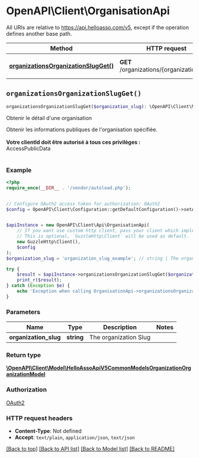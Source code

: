 # OpenAPI\Client\OrganisationApi

All URIs are relative to https://api.helloasso.com/v5, except if the operation defines another base path.

| Method | HTTP request | Description |
| ------------- | ------------- | ------------- |
| [**organizationsOrganizationSlugGet()**](OrganisationApi.md#organizationsOrganizationSlugGet) | **GET** /organizations/{organizationSlug} | Obtenir le détail d&#39;une organisation |


## `organizationsOrganizationSlugGet()`

```php
organizationsOrganizationSlugGet($organization_slug): \OpenAPI\Client\Model\HelloAssoApiV5CommonModelsOrganizationOrganizationModel
```

Obtenir le détail d'une organisation

Obtenir les informations publiques de l'organisation spécifiée.<br/><br/><b>Votre clientId doit être autorisé à tous ces privilèges : </b> <br/> AccessPublicData<br/><br/>

### Example

```php
<?php
require_once(__DIR__ . '/vendor/autoload.php');


// Configure OAuth2 access token for authorization: OAuth2
$config = OpenAPI\Client\Configuration::getDefaultConfiguration()->setAccessToken('YOUR_ACCESS_TOKEN');


$apiInstance = new OpenAPI\Client\Api\OrganisationApi(
    // If you want use custom http client, pass your client which implements `GuzzleHttp\ClientInterface`.
    // This is optional, `GuzzleHttp\Client` will be used as default.
    new GuzzleHttp\Client(),
    $config
);
$organization_slug = 'organization_slug_example'; // string | The organization Slug

try {
    $result = $apiInstance->organizationsOrganizationSlugGet($organization_slug);
    print_r($result);
} catch (Exception $e) {
    echo 'Exception when calling OrganisationApi->organizationsOrganizationSlugGet: ', $e->getMessage(), PHP_EOL;
}
```

### Parameters

| Name | Type | Description  | Notes |
| ------------- | ------------- | ------------- | ------------- |
| **organization_slug** | **string**| The organization Slug | |

### Return type

[**\OpenAPI\Client\Model\HelloAssoApiV5CommonModelsOrganizationOrganizationModel**](../Model/HelloAssoApiV5CommonModelsOrganizationOrganizationModel.md)

### Authorization

[OAuth2](../../README.md#OAuth2)

### HTTP request headers

- **Content-Type**: Not defined
- **Accept**: `text/plain`, `application/json`, `text/json`

[[Back to top]](#) [[Back to API list]](../../README.md#endpoints)
[[Back to Model list]](../../README.md#models)
[[Back to README]](../../README.md)
